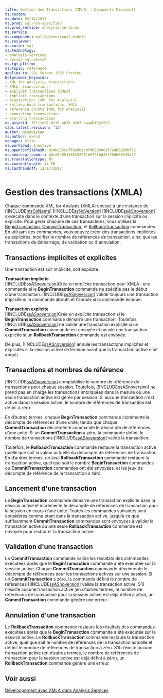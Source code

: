 ```yaml
---
title: Gestion des Transactions (XMLA) | Documents Microsoft
ms.custom: 
ms.date: 03/14/2017
ms.prod: sql-non-specified
ms.prod_service: analysis-services
ms.service: 
ms.component: multidimensional-models
ms.reviewer: 
ms.suite: sql
ms.technology:
- analysis-services
- docset-sql-devref
ms.tgt_pltfrm: 
ms.topic: reference
applies_to: SQL Server 2016 Preview
helpviewer_keywords:
- XML for Analysis, transactions
- XMLA, transactions
- explicit transactions [XMLA]
- implicit transactions
- transactions [XML for Analysis]
- rolling back transactions, XMLA
- reference counts [XML for Analysis]
- committing transactions
- starting transactions
ms.assetid: f5112e01-82f8-4870-bfb7-caa00182c999
caps.latest.revision: "13"
author: Minewiskan
ms.author: owend
manager: kfile
ms.workload: Inactive
ms.openlocfilehash: 8c4b233ccffbebbec0fd059b069f79ab62bdbf71
ms.sourcegitcommit: 44cd5c651488b5296fb679f6d43f50d068339a27
ms.translationtype: MT
ms.contentlocale: fr-FR
ms.lasthandoff: 11/17/2017
---
```

# <a name="managing-transactions-xmla"></a>Gestion des transactions (XMLA)
  Chaque commande XML for Analysis (XMLA) envoyé à une instance de [!INCLUDE[msCoName](../../includes/msconame-md.md)] [!INCLUDE[ssNoVersion](../../includes/ssnoversion-md.md)] [!INCLUDE[ssASnoversion](../../includes/ssasnoversion-md.md)] s’exécute dans le contexte d’une transaction sur la session implicite ou explicite. Pour gérer chacune de ces transactions, vous utilisez la [BeginTransaction](../../analysis-services/xmla/xml-elements-commands/begintransaction-element-xmla.md), [CommitTransaction](../../analysis-services/xmla/xml-elements-commands/committransaction-element-xmla.md), et [RollbackTransaction](../../analysis-services/xmla/xml-elements-commands/rollbacktransaction-element-xmla.md) commandes. En utilisant ces commandes, vous pouvez créer des transactions implicites ou explicites, modifier le nombre de références de transaction, ainsi que les transactions de démarrage, de validation ou d'annulation.  
  
## <a name="implicit-and-explicit-transactions"></a>Transactions implicites et explicites  
 Une transaction est soit implicite, soit explicite :  
  
 **Transaction implicite**  
 [!INCLUDE[ssASnoversion](../../includes/ssasnoversion-md.md)]Crée un *implicite* transaction pour XMLA : une commande si le **BeginTransaction** commande ne spécifie pas le début d’une transaction. [!INCLUDE[ssASnoversion](../../includes/ssasnoversion-md.md)] valide toujours une transaction implicite si la commande aboutit et l'annule si la commande échoue.  
  
 **Transaction explicite**  
 [!INCLUDE[ssASnoversion](../../includes/ssasnoversion-md.md)]Crée un *explicite* transaction si le **BeginTransaction** commande démarre une transaction. Toutefois, [!INCLUDE[ssASnoversion](../../includes/ssasnoversion-md.md)] ne valide une transaction explicite si un **CommitTransaction** commande est envoyée et annule une transaction explicite si un **RollbackTransaction** commande est envoyée.  
  
 De plus, [!INCLUDE[ssASnoversion](../../includes/ssasnoversion-md.md)] annule les transactions implicites et explicites si la session active se termine avant que la transaction active n'ait abouti.  
  
## <a name="transactions-and-reference-counts"></a>Transactions et nombres de référence  
 [!INCLUDE[ssASnoversion](../../includes/ssasnoversion-md.md)] comptabilise le nombre de référence de transactions pour chaque session. Toutefois, [!INCLUDE[ssASnoversion](../../includes/ssasnoversion-md.md)] ne prend pas en charge les transactions imbriquées dans la mesure où une seule transaction active est gérée par session. Si aucune transaction n'est active dans la session active, le nombre de références de transaction est défini à zéro.  
  
 En d’autres termes, chaque **BeginTransaction** commande incrémente le décompte de références d’une unité, tandis que chaque **CommitTransaction** décrémente commande le décompte de références d’une unité. Si un **CommitTransaction** à zéro, la commande définit le nombre de transactions [!INCLUDE[ssASnoversion](../../includes/ssasnoversion-md.md)] valide la transaction.  
  
 Toutefois, le **RollbackTransaction** commande restaure la transaction active quelle que soit la valeur actuelle du décompte de références de transaction. En d’autres termes, un seul **RollbackTransaction** commande restaure la transaction active, quel que soit le nombre **BeginTransaction** commandes ou **CommitTransaction** commandes ont été envoyées, et les jeux de décompte de référence de la transaction à zéro.  
  
## <a name="beginning-a-transaction"></a>Lancement d'une transaction  
 Le **BeginTransaction** commande démarre une transaction explicite dans la session active et incrémente le décompte de références de transaction pour la session en cours d’une unité. Toutes les commandes suivantes sont considérés comme étant dans la transaction active, jusqu'à ce que suffisamment **CommitTransaction** commandes sont envoyées à valider la transaction active ou une seule **RollbackTransaction** commande est envoyée pour restaurer la transaction active.  
  
## <a name="committing-a-transaction"></a>Validation d'une transaction  
 Le **CommitTransaction** commande valide les résultats des commandes exécutées après que le **BeginTransaction** commande a été exécutée sur la session active. Chaque **CommitTransaction** commande décrémente le décompte de références pour les transactions actives sur une session. Si un **CommitTransaction** à zéro, la commande définit le nombre de références [!INCLUDE[ssASnoversion](../../includes/ssasnoversion-md.md)] valide la transaction active. S’il n’existe aucune transaction active (en d’autres termes, le nombre de références de transaction pour la session active est déjà défini à zéro), un **CommitTransaction** commande génère une erreur.  
  
## <a name="rolling-back-a-transaction"></a>Annulation d'une transaction  
 Le **RollbackTransaction** commande restaure les résultats des commandes exécutées après que le **BeginTransaction** commande a été exécutée sur la session active. Le **RollbackTransaction** commande restaure la transaction active, quel que soit le nombre de références de la transaction actuelle et définit le nombre de références de transaction à zéro. S’il n’existe aucune transaction active (en d’autres termes, le nombre de références de transaction pour la session active est déjà défini à zéro), un **RollbackTransaction** commande génère une erreur.  
  
## <a name="see-also"></a>Voir aussi  
 [Développement avec XMLA dans Analysis Services](../../analysis-services/multidimensional-models-scripting-language-assl-xmla/developing-with-xmla-in-analysis-services.md)  
  
  
